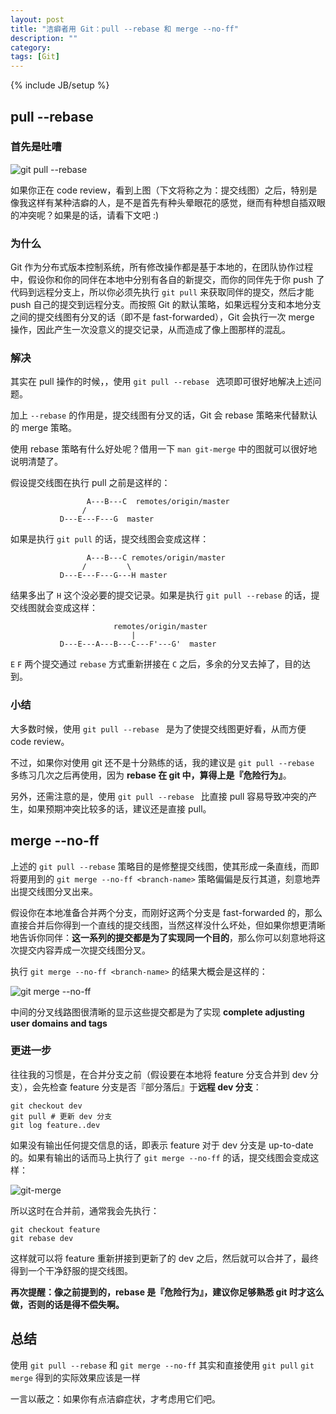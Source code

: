```yaml
---
layout: post
title: "洁癖者用 Git：pull --rebase 和 merge --no-ff"
description: ""
category: 
tags: [Git]
---
```

{% include JB/setup %}

## pull --rebase 
### 首先是吐嘈

![git pull --rebase](http://ww4.sinaimg.cn/large/a74e55b4jw1dvnhy8lfndj.jpg)

如果你正在 code review，看到上图（下文将称之为：提交线图）之后，特别是像我这样有某种洁癖的人，是不是首先有种头晕眼花的感觉，继而有种想自插双眼的冲突呢？如果是的话，请看下文吧 :)

### 为什么

Git 作为分布式版本控制系统，所有修改操作都是基于本地的，在团队协作过程中，假设你和你的同伴在本地中分别有各自的新提交，而你的同伴先于你 push 了代码到远程分支上，所以你必须先执行 `git pull` 来获取同伴的提交，然后才能 push 自己的提交到远程分支。而按照 Git 的默认策略，如果远程分支和本地分支之间的提交线图有分叉的话（即不是 fast-forwarded），Git 会执行一次 merge 操作，因此产生一次没意义的提交记录，从而造成了像上图那样的混乱。

### 解决

其实在 pull 操作的时候，，使用 `git pull --rebase ` 选项即可很好地解决上述问题。

加上 `--rebase` 的作用是，提交线图有分叉的话，Git 会 rebase 策略来代替默认的 merge 策略。

使用 rebase 策略有什么好处呢？借用一下 `man git-merge` 中的图就可以很好地说明清楚了。

假设提交线图在执行 pull 之前是这样的：

                     A---B---C  remotes/origin/master
                    /
               D---E---F---G  master
               
如果是执行 `git pull` 的话，提交线图会变成这样：

                     A---B---C remotes/origin/master
                    /         \
               D---E---F---G---H master
               
结果多出了 `H` 这个没必要的提交记录。如果是执行 `git pull --rebase` 的话，提交线图就会变成这样：

                           remotes/origin/master
                               |
               D---E---A---B---C---F'---G'  master
               
`E` `F` 两个提交通过 `rebase` 方式重新拼接在 `C` 之后，多余的分叉去掉了，目的达到。

### 小结
大多数时候，使用 `git pull --rebase ` 是为了使提交线图更好看，从而方便 code review。

不过，如果你对使用 git 还不是十分熟练的话，我的建议是 `git pull --rebase ` 多练习几次之后再使用，因为 **rebase 在 git 中，算得上是『危险行为』**。

另外，还需注意的是，使用 `git pull --rebase ` 比直接 pull 容易导致冲突的产生，如果预期冲突比较多的话，建议还是直接 pull。

## merge --no-ff

上述的 `git pull --rebase` 策略目的是修整提交线图，使其形成一条直线，而即将要用到的 `git merge --no-ff <branch-name>` 策略偏偏是反行其道，刻意地弄出提交线图分叉出来。

假设你在本地准备合并两个分支，而刚好这两个分支是 fast-forwarded 的，那么直接合并后你得到一个直线的提交线图，当然这样没什么坏处，但如果你想更清晰地告诉你同伴：**这一系列的提交都是为了实现同一个目的**，那么你可以刻意地将这次提交内容弄成一次提交线图分叉。

执行 `git merge --no-ff <branch-name>` 的结果大概会是这样的：

![git merge --no-ff](http://ww1.sinaimg.cn/large/a74eed94jw1dvnhyrq8rhj.jpg)

中间的分叉线路图很清晰的显示这些提交都是为了实现 **complete adjusting user domains and tags**

### 更进一步
往往我的习惯是，在合并分支之前（假设要在本地将 feature 分支合并到 dev 分支），会先检查 feature 分支是否『部分落后』于**远程 dev 分支**：

    git checkout dev
    git pull # 更新 dev 分支
    git log feature..dev
    
如果没有输出任何提交信息的话，即表示 feature 对于 dev 分支是 up-to-date 的。如果有输出的话而马上执行了  `git merge --no-ff` 的话，提交线图会变成这样：

![git-merge](http://ww2.sinaimg.cn/large/a74e55b4jw1dvnijr276hj.jpg)

所以这时在合并前，通常我会先执行：

    git checkout feature
    git rebase dev
    
这样就可以将 feature 重新拼接到更新了的 dev 之后，然后就可以合并了，最终得到一个干净舒服的提交线图。

**再次提醒：像之前提到的，rebase 是『危险行为』，建议你足够熟悉 git 时才这么做，否则的话是得不偿失啊。**

## 总结
使用 `git pull --rebase` 和 `git merge --no-ff` 其实和直接使用 `git pull` `git merge` 得到的实际效果应该是一样

一言以蔽之：如果你有点洁癖症状，才考虑用它们吧。